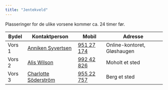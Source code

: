 ```yaml
---
title: "Jentekveld"
---
```


Plasseringer for de ulike vorsene kommer ca. 24 timer før.

Bydel  | Kontaktperson  | Mobil  | Adresse
------------- | ------------- | ------------- | -------------
Vors 1  | [Anniken Syvertsen](https://online.ntnu.no/profile/view/annikensyvertsen/)  | [951 27 174‬](tel:95127174‬)  | Online-kontoret, Gløshaugen
Vors 2  | [Alis Wilson](https://online.ntnu.no/profile/view/alisww/)  | [992 42 826‬](tel:99242826‬)  | Moholt et sted
Vors 3  | [Charlotte Söderström](https://online.ntnu.no/profile/view/cmrisbak/)  | [955 22 757‬](tel:95522757‬)  | Berg et sted